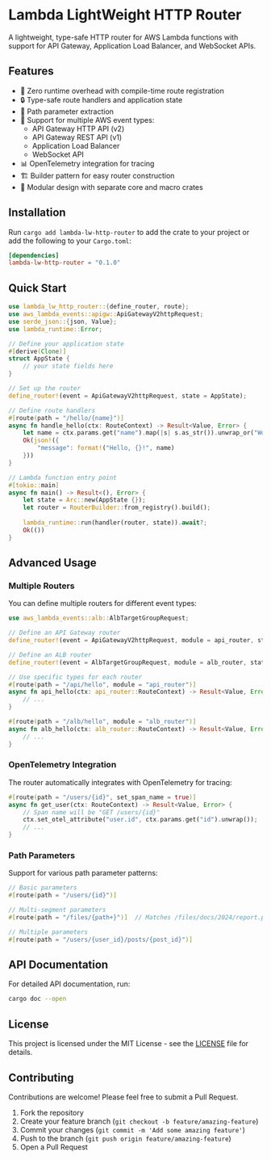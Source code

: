 # Lambda LightWeight HTTP Router

A lightweight, type-safe HTTP router for AWS Lambda functions with support for API Gateway, Application Load Balancer, and WebSocket APIs.

## Features

- 🚀 Zero runtime overhead with compile-time route registration
- 🔒 Type-safe route handlers and application state
- 🎯 Path parameter extraction
- 🔄 Support for multiple AWS event types:
  - API Gateway HTTP API (v2)
  - API Gateway REST API (v1)
  - Application Load Balancer
  - WebSocket API
- 📊 OpenTelemetry integration for tracing
- 🏗️ Builder pattern for easy router construction
- 🧩 Modular design with separate core and macro crates

## Installation

Run `cargo add lambda-lw-http-router` to add the crate to your project or add the following to your `Cargo.toml`:

```toml
[dependencies]
lambda-lw-http-router = "0.1.0"
```

## Quick Start

```rust
use lambda_lw_http_router::{define_router, route};
use aws_lambda_events::apigw::ApiGatewayV2httpRequest;
use serde_json::{json, Value};
use lambda_runtime::Error;

// Define your application state
#[derive(Clone)]
struct AppState {
    // your state fields here
}

// Set up the router
define_router!(event = ApiGatewayV2httpRequest, state = AppState);

// Define route handlers
#[route(path = "/hello/{name}")]
async fn handle_hello(ctx: RouteContext) -> Result<Value, Error> {
    let name = ctx.params.get("name").map(|s| s.as_str()).unwrap_or("World");
    Ok(json!({
        "message": format!("Hello, {}!", name)
    }))
}

// Lambda function entry point
#[tokio::main]
async fn main() -> Result<(), Error> {
    let state = Arc::new(AppState {});
    let router = RouterBuilder::from_registry().build();
    
    lambda_runtime::run(handler(router, state)).await?;
    Ok(())
}
```

## Advanced Usage

### Multiple Routers

You can define multiple routers for different event types:

```rust
use aws_lambda_events::alb::AlbTargetGroupRequest;

// Define an API Gateway router
define_router!(event = ApiGatewayV2httpRequest, module = api_router, state = AppState);

// Define an ALB router
define_router!(event = AlbTargetGroupRequest, module = alb_router, state = AppState);

// Use specific types for each router
#[route(path = "/api/hello", module = "api_router")]
async fn api_hello(ctx: api_router::RouteContext) -> Result<Value, Error> {
    // ...
}

#[route(path = "/alb/hello", module = "alb_router")]
async fn alb_hello(ctx: alb_router::RouteContext) -> Result<Value, Error> {
    // ...
}
```

### OpenTelemetry Integration

The router automatically integrates with OpenTelemetry for tracing:

```rust
#[route(path = "/users/{id}", set_span_name = true)]
async fn get_user(ctx: RouteContext) -> Result<Value, Error> {
    // Span name will be "GET /users/{id}"
    ctx.set_otel_attribute("user.id", ctx.params.get("id").unwrap());
    // ...
}
```

### Path Parameters

Support for various path parameter patterns:

```rust
// Basic parameters
#[route(path = "/users/{id}")]

// Multi-segment parameters
#[route(path = "/files/{path+}")]  // Matches /files/docs/2024/report.pdf

// Multiple parameters
#[route(path = "/users/{user_id}/posts/{post_id}")]
```

## API Documentation

For detailed API documentation, run:

```bash
cargo doc --open
```

## License

This project is licensed under the MIT License - see the [LICENSE](LICENSE) file for details.

## Contributing

Contributions are welcome! Please feel free to submit a Pull Request.

1. Fork the repository
2. Create your feature branch (`git checkout -b feature/amazing-feature`)
3. Commit your changes (`git commit -m 'Add some amazing feature'`)
4. Push to the branch (`git push origin feature/amazing-feature`)
5. Open a Pull Request